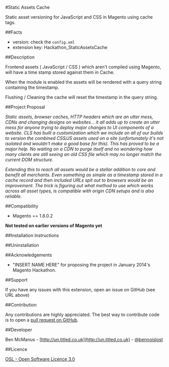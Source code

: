 #Static Assets Cache

Static asset versioning for JavaScript and CSS in Magento using cache tags.

##Facts

* version: check the `config.xml`
* extension key: Hackathon_StaticAssetsCache

##Description

Frontend assets ( JavaScript / CSS ) which aren't compiled using Magento, will have a time stamp stored against them in Cache. 

When the module is enabled the assets will be rendered with a query string containing the timestamp.

Flushing / Cleaning the cache will reset the timestamp in the query string.

##Project Proposal

*Static assets, browser caches, HTTP headers which are an utter mess, CDNs and changing designs on websites... it all adds up to create an utter mess for anyone trying to deploy major changes to UI components of a website. CLS has built a customization which we include on all of our builds to version the combined CSS/JS assets used on a site (unfortunately it's not isolated and wouldn't make a good base for this). This has proved to be a major help. No waiting on a CDN to purge itself and no wondering how many clients are still seeing an old CSS file which may no longer match the current DOM structure.*

*Extending this to reach all assets would be a stellar addition to core and benefit all merchants. Even something as simple as a timestamp stored in a cache record and then included URLs spit out to browsers would be an improvement. The trick is figuring out what method to use which works across all asset types, is compatible with origin CDN setups and is also reliable.*

##Compatibility

* Magento == 1.8.0.2

**Not tested on earlier versions of Magento yet**


##Installation Instructions


##Uninstallation

##Acknowledgements

* "INSERT NAME HERE" for proposing the project in January 2014's Magento Hackathon.


##Support

If you have any issues with this extension, open an issue on GitHub (see URL above)

##Contribution

Any contributions are highly appreciated. The best way to contribute code is to open a
[pull request on GitHub](https://help.github.com/articles/using-pull-requests).

##Developer

Ben McManus - [http://un.titled.co.uk](http://un.titled.co.uk) - 
[@bennoislost](https://twitter.com/bennoislost)

##Licence

[OSL - Open Software Licence 3.0](http://opensource.org/licenses/osl-3.0.php)
